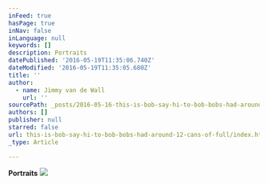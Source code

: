 ```yaml
---
inFeed: true
hasPage: true
inNav: false
inLanguage: null
keywords: []
description: Portraits
datePublished: '2016-05-19T11:35:06.740Z'
dateModified: '2016-05-19T11:35:05.680Z'
title: ''
author:
  - name: Jimmy van de Wall
    url: ''
sourcePath: _posts/2016-05-16-this-is-bob-say-hi-to-bob-bobs-had-around-12-cans-of-full.md
authors: []
publisher: null
starred: false
url: this-is-bob-say-hi-to-bob-bobs-had-around-12-cans-of-full/index.html
_type: Article

---
```

**Portraits**
![](https://the-grid-user-content.s3-us-west-2.amazonaws.com/8415bd7e-cfee-4465-af59-5b890958a968.jpg)